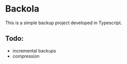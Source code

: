 Backola
=======

This is a simple backup project developed in Typescript.

Todo:
-----
- incremental backups
- compression
